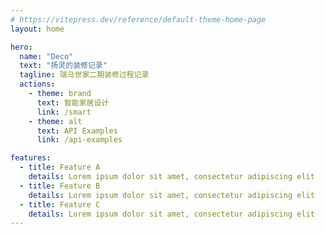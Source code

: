 ```yaml
---
# https://vitepress.dev/reference/default-theme-home-page
layout: home

hero:
  name: "Deco"
  text: "扬灵的装修记录"
  tagline: 瑞马世家二期装修过程记录
  actions:
    - theme: brand
      text: 智能家居设计
      link: /smart
    - theme: alt
      text: API Examples
      link: /api-examples

features:
  - title: Feature A
    details: Lorem ipsum dolor sit amet, consectetur adipiscing elit
  - title: Feature B
    details: Lorem ipsum dolor sit amet, consectetur adipiscing elit
  - title: Feature C
    details: Lorem ipsum dolor sit amet, consectetur adipiscing elit
---
```


